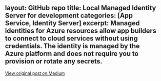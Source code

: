 layout: GitHub repo
title:  Local Managed Identity Server for development
categories: [App Service, Identity Server]
excerpt: Managed identities for Azure resources allow app builders to connect to cloud services without using credentials. The identity is managed by the Azure platform and does not require you to provision or rotate any secrets. 
---



[View original post on Medium](https://github.com/meken/local-msi-server)
